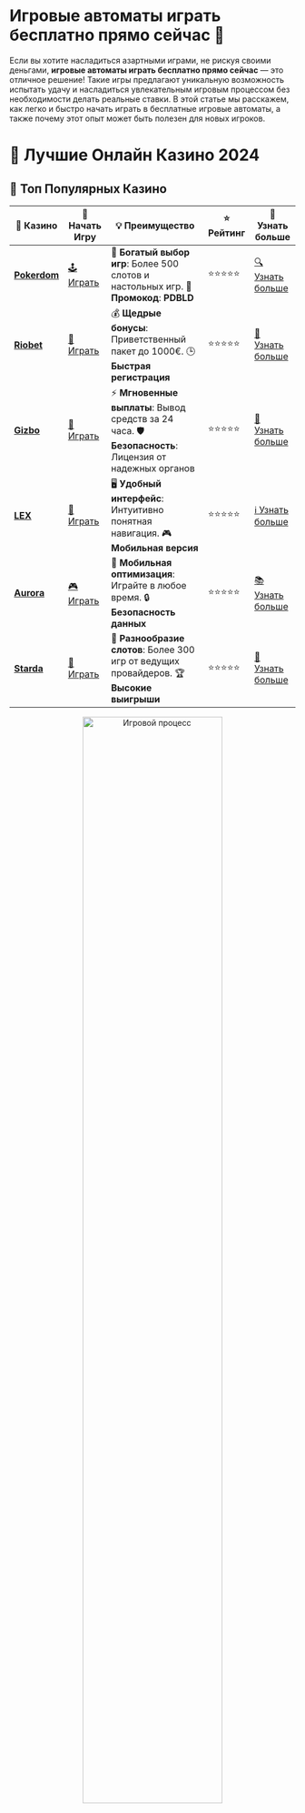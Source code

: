 # **Игровые автоматы играть бесплатно прямо сейчас 🎰**

Если вы хотите насладиться азартными играми, не рискуя своими деньгами, **игровые автоматы играть бесплатно прямо сейчас** — это отличное решение! Такие игры предлагают уникальную возможность испытать удачу и насладиться увлекательным игровым процессом без необходимости делать реальные ставки. В этой статье мы расскажем, как легко и быстро начать играть в бесплатные игровые автоматы, а также почему этот опыт может быть полезен для новых игроков.

# 🎰 Лучшие Онлайн Казино 2024

## 🌟 Топ Популярных Казино

| 🎲 **Казино** | 🔗 **Начать Игру** | 💡 **Преимущество** | ⭐ **Рейтинг** | 🔗 **Узнать больше** |
|--------------|---------------------|---------------------|----------------|----------------------|
| [**Pokerdom**](https://brandplay.link/4k77v2yx) | [🕹️ Играть](https://brandplay.link/4k77v2yx) | 🎉 **Богатый выбор игр**: Более 500 слотов и настольных игр. 🎁 **Промокод**: **PDBLD** | ⭐⭐⭐⭐⭐ | [🔍 Узнать больше](https://brandplay.link/4k77v2yx) |
| [**Riobet**](https://brandplay.link/7xBLTPyj) | [🎰 Играть](https://brandplay.link/7xBLTPyj) | 💰 **Щедрые бонусы**: Приветственный пакет до 1000€. 🕒 **Быстрая регистрация** | ⭐⭐⭐⭐⭐ | [📖 Узнать больше](https://brandplay.link/7xBLTPyj) |
| [**Gizbo**](https://brandplay.link/bprXw4YV) | [🎲 Играть](https://brandplay.link/bprXw4YV) | ⚡ **Мгновенные выплаты**: Вывод средств за 24 часа. 🛡️ **Безопасность**: Лицензия от надежных органов | ⭐⭐⭐⭐⭐ | [📝 Узнать больше](https://brandplay.link/bprXw4YV) |
| [**LEX**](https://brandplay.link/zW4hdDFV) | [🤑 Играть](https://brandplay.link/zW4hdDFV) | 🖥️ **Удобный интерфейс**: Интуитивно понятная навигация. 🎮 **Мобильная версия** | ⭐⭐⭐⭐⭐ | [ℹ️ Узнать больше](https://brandplay.link/zW4hdDFV) |
| [**Aurora**](https://10trafic-stat2.com/click/668546556bcc6313411604bd/6766/13032/subaccount) | [🎮 Играть](https://10trafic-stat2.com/click/668546556bcc6313411604bd/6766/13032/subaccount) | 📱 **Мобильная оптимизация**: Играйте в любое время. 🔒 **Безопасность данных** | ⭐⭐⭐⭐⭐ | [📚 Узнать больше](https://10trafic-stat2.com/click/668546556bcc6313411604bd/6766/13032/subaccount) |
| [**Starda**](https://brandplay.link/fB7xwRFL) | [🎯 Играть](https://brandplay.link/fB7xwRFL) | 🎰 **Разнообразие слотов**: Более 300 игр от ведущих провайдеров. 🏆 **Высокие выигрыши** | ⭐⭐⭐⭐⭐ | [🔎 Узнать больше](https://brandplay.link/fB7xwRFL) |

<div align="center">
    <img src="https://i.pinimg.com/originals/87/9e/b9/879eb9354dd0699582408b68f2e253b2.gif" alt="Игровой процесс" width="70%">
</div>

## 💎 Лучшие Бонусы и Акции

| 🎲 **Казино** | 🔗 **Начать Игру** | 💡 **Преимущество** | ⭐ **Рейтинг** | 🔗 **Узнать больше** |
|--------------|---------------------|---------------------|----------------|----------------------|
| [**Kometa**](https://brandplay.link/8ZymQJV8) | [🎰 Играть](https://brandplay.link/8ZymQJV8) | 🎁 **Эксклюзивные бонусы**: Регулярные акции и промо. 🔄 **Программы лояльности** | ⭐⭐⭐⭐☆ | [🔍 Узнать больше](https://brandplay.link/8ZymQJV8) |
| [**R7**](https://brandplay.link/bMd3Yjsw) | [🕹️ Играть](https://brandplay.link/bMd3Yjsw) | 🕒 **Круглосуточная поддержка**: Всегда на связи. 💸 **Высокие лимиты** | ⭐⭐⭐⭐☆ | [📖 Узнать больше](https://brandplay.link/bMd3Yjsw) |
| [**7K**](https://brandplay.link/BvQyFShp) | [🎲 Играть](https://brandplay.link/BvQyFShp) | 🌟 **Эксклюзивные бонусы**: Только для VIP игроков. 🎉 **Сезонные акции** | ⭐⭐⭐⭐☆ | [📝 Узнать больше](https://brandplay.link/BvQyFShp) |
| [**Kent**](https://brandplay.link/Fv2WP3js) | [🤑 Играть](https://brandplay.link/Fv2WP3js) | 📈 **Высокий RTP**: Более 98%. 💼 **Профессиональная поддержка** | ⭐⭐⭐⭐☆ | [ℹ️ Узнать больше](https://brandplay.link/Fv2WP3js) |
| [**1Xslots**](https://brandplay.link/hSB1khtr) | [🎮 Играть](https://brandplay.link/hSB1khtr) | 🎉 **Множество акций**: Еженедельные бонусы и турниры. 🛡️ **Безопасность** | ⭐⭐⭐⭐☆ | [📚 Узнать больше](https://brandplay.link/hSB1khtr) |
| [**Gama**](https://brandplay.link/j6NMKsDz) | [🎯 Играть](https://brandplay.link/j6NMKsDz) | 🔍 **Интуитивный интерфейс**: Легкость использования. 🏅 **Престижные турниры** | ⭐⭐⭐⭐☆ | [🔎 Узнать больше](https://brandplay.link/j6NMKsDz) |

<div align="center">
    <img src="https://i.pinimg.com/originals/87/9e/b9/879eb9354dd0699582408b68f2e253b2.gif" alt="Игровой процесс" width="70%">
</div>

## 🚀 Быстрые Выигрыши и Поддержка

| 🎲 **Казино** | 🔗 **Начать Игру** | 💡 **Преимущество** | ⭐ **Рейтинг** | 🔗 **Узнать больше** |
|--------------|---------------------|---------------------|----------------|----------------------|
| [**Onion**](https://brandplay.link/zBGRVpQ9) | [🎰 Играть](https://brandplay.link/zBGRVpQ9) | 🤑 **Низкие ставки**: Идеально для начинающих. 🔄 **Быстрые выводы** | ⭐⭐⭐⭐☆ | [🔍 Узнать больше](https://brandplay.link/zBGRVpQ9) |
| [**Чемпион**](https://temon-gter.cfd/go/lRq?p80412p304504pcc44t17455) | [🕹️ Играть](https://temon-gter.cfd/go/lRq?p80412p304504pcc44t17455) | 🏅 **Лояльная программа**: Награды за активность. 🎁 **Ежемесячные бонусы** | ⭐⭐⭐⭐☆ | [📖 Узнать больше](https://temon-gter.cfd/go/lRq?p80412p304504pcc44t17455) |
| [**Vavada**](https://vavadapartner.pro/?promo=ea5c9275-6854-4505-94fc-95ab18221945-linkb2) | [🎲 Играть](https://vavadapartner.pro/?promo=ea5c9275-6854-4505-94fc-95ab18221945-linkb2) | 🚀 **Быстрая регистрация**: Начните играть мгновенно. 🔐 **Безопасные транзакции** | ⭐⭐⭐⭐☆ | [📝 Узнать больше](https://vavadapartner.pro/?promo=ea5c9275-6854-4505-94fc-95ab18221945-linkb2) |
| [**Friends**](https://gofriends.kim/linkb2) | [🤑 Играть](https://gofriends.kim/linkb2) | 🤝 **Социальные игры**: Играйте с друзьями. 🌐 **Мультиплатформенность** | ⭐⭐⭐⭐☆ | [ℹ️ Узнать больше](https://gofriends.kim/linkb2) |
| [**1WIN**](https://brandplay.link/smXVpBbG) | [🎮 Играть](https://brandplay.link/smXVpBbG) | 🏆 **Спортивные ставки**: Широкий выбор видов спорта. 💵 **Высокие коэффициенты** | ⭐⭐⭐⭐☆ | [📚 Узнать больше](https://brandplay.link/smXVpBbG) |
| [**Drip**](https://drp-ircp01.com/c07e6a3db) | [🎯 Играть](https://drp-ircp01.com/c07e6a3db) | 🌐 **Инновационные игры**: Новейшие игровые технологии. 🛡️ **Высокая безопасность** | ⭐⭐⭐⭐☆ | [🔎 Узнать больше](https://drp-ircp01.com/c07e6a3db) |
| [**JoyCasino**](https://rpc30.call2me.pro/?/ru/registration?apkpop=0&partner=p24970p3291217pc98f) | [🎰 Играть](https://rpc30.call2me.pro/?/ru/registration?apkpop=0&partner=p24970p3291217pc98f) | 🎁 **Приятные бонусы**: Ежедневные акции и подарки. 🕹️ **Разнообразие игр** | ⭐⭐⭐⭐☆ | [🔍 Узнать больше](https://rpc30.call2me.pro/?/ru/registration?apkpop=0&partner=p24970p3291217pc98f) |

<div align="center">
    <img src="https://i.pinimg.com/originals/87/9e/b9/879eb9354dd0699582408b68f2e253b2.gif" alt="Игровой процесс" width="70%">
</div>
---

✨ **Выбирайте лучшее казино для себя и наслаждайтесь игрой! Удачи!** ✨
![Игровые автоматы бесплатно](https://i.pinimg.com/originals/a9/29/6e/a9296ea1cf6a7c20a985e593451f0323.png)

## Что такое **игровые автоматы бесплатно прямо сейчас**? 🎰

**Игровые автоматы бесплатно** — это возможность играть в слоты и другие азартные игры без внесения депозита. Такие игры обычно предлагаются в демо-режиме, что позволяет игрокам протестировать слот, изучить его особенности и правила, не рискуя настоящими деньгами. Это удобный способ ознакомиться с различными играми и решить, стоит ли продолжать игру на реальные деньги.

### Преимущества игры **в игровые автоматы бесплатно**:

1. **Безопасность и отсутствие рисков** 💡
   Играя бесплатно, вы не рискуете своими деньгами. Это идеальный вариант для тех, кто не готов к финансовым рискам, но хочет испытать азарт и насладиться игровым процессом.

2. **Учебный процесс** 📚
   Демо-режим — это отличная возможность для новичков изучить особенности игровых автоматов, познакомиться с интерфейсом, научиться ставить и следить за результатами, не опасаясь потерять деньги.

3. **Разнообразие игровых автоматов** 🎰
   Большинство онлайн-казино предлагают широкий выбор бесплатных игр. Вы можете играть в самые популярные слоты, включая классические автоматы и новинки. Это дает возможность попробовать самые разные игры и найти те, которые вам наиболее интересны.

4. **Увлекательное времяпрепровождение** 🎉
   Бесплатные игры в автоматы не только позволяют вам тренироваться и изучать игры, но и дарят удовольствие от самого процесса. Ведь в таких играх всегда есть элементы азарта, которые не оставят вас равнодушными.

## Где можно **играть в игровые автоматы бесплатно прямо сейчас**? 🌐

Существует множество платформ, которые предлагают возможность играть в игровые автоматы бесплатно. Вот несколько мест, где вы можете начать прямо сейчас:

1. **Официальные сайты онлайн-казино** 🏠
   Большинство онлайн-казино предоставляют демо-версии своих игр. Для этого достаточно зайти на сайт и выбрать нужный слот. В демо-режиме игра доступна без регистрации, и вы можете начать играть сразу.

2. **Платформы с бесплатными слотами** 🎮
   Некоторые сайты и приложения предлагают бесплатные игровые автоматы, которые можно запускать без регистрации и депозита. Эти платформы сосредоточены исключительно на предоставлении бесплатных игр и могут предложить вам доступ к сотням слотов.

3. **Мобильные приложения** 📱
   Если вы предпочитаете играть на мобильных устройствах, многие казино предлагают приложения, в которых доступны демо-версии слотов. Это удобно для тех, кто хочет играть на ходу.

4. **Стриминговые платформы** 🎥
   Некоторые игроки и стримеры также предоставляют доступ к играм, транслируя свои сессии на таких платформах, как Twitch или YouTube. Здесь вы сможете не только играть, но и наблюдать за игровым процессом других пользователей.

## Почему стоит **играть в игровые автоматы бесплатно**? 🎮

1. **Изучение механики игр** 🔍
   Прежде чем начать играть на реальные деньги, полезно изучить механику игры, особенности бонусных раундов и выигрышных комбинаций. В демо-режиме вы можете свободно экспериментировать и узнавать, какие стратегии работают, а какие нет.

2. **Развлечение без обязательств** 🎉
   Играя бесплатно, вы получаете возможность наслаждаться игровым процессом без необходимости рисковать своими деньгами. Это прекрасный способ отвлечься от повседневных дел и получить дозу адреналина, не переживая о возможных потерях.

3. **Опыт и уверенность** 💪
   Практика на бесплатных слотах позволяет вам набрать опыт и стать более уверенным игроком. Когда вы почувствуете, что готовы перейти к игре на деньги, ваши навыки будут уже значительно улучшены.

4. **Подготовка к играм на реальные деньги** 💰
   Когда вы решите попробовать свои силы в играх на реальные деньги, опыт игры в бесплатном режиме поможет вам чувствовать себя увереннее. Вы будете знать все тонкости слота и понимать, какие ставки лучше делать.

## Как выбрать **игровые автоматы бесплатно**?

1. **Провайдеры игр** 🎰
   Прежде всего, обратите внимание на провайдеров, предлагающих слоты. Такие компании, как NetEnt, Microgaming, Pragmatic Play и другие, создают качественные игры с увлекательными бонусами и хорошими шансами на выигрыш.

2. **Тематика и визуальные эффекты** 🌟
   Выбирайте игры с теми темами и визуальными эффектами, которые вам интересны. Некоторые автоматы посвящены мифологии, историческим событиям или приключениям, а другие могут быть посвящены популярным фильмам или книгам.

3. **Пробные версии с бонусами** 🎁
   Многие игровые автоматы предлагают бонусные функции в демо-режиме. Пробуйте слоты с бесплатными спинами, множителями или бонусными раундами для того, чтобы ощутить все преимущества этих игр.

4. **Простота интерфейса** 💻
   Для новичков лучше выбирать автоматы с простым и интуитивно понятным интерфейсом. Игра с легким управлением позволит быстрее освоиться и сосредоточиться на самой игре.

## Заключение: Почему стоит **играть в игровые автоматы бесплатно прямо сейчас**? 🎰

**Игровые автоматы бесплатно** — это отличный способ насладиться азартными играми, не рискуя деньгами. Это прекрасный способ научиться новым стратегиям, познакомиться с разными слотами и просто развлечься. В демо-режиме вы можете играть сколько угодно, без каких-либо обязательств, и без опасений потерять деньги.

Так что если вы хотите получить удовольствие от игры, не рискуя своими средствами, начните играть в бесплатные игровые автоматы прямо сейчас! 🎰💡
